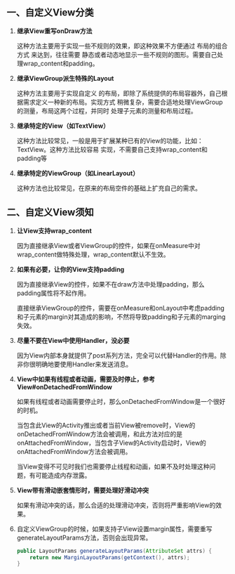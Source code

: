 ## 一、自定义View分类

1. **继承View重写onDraw方法**

   这种方法主要用于实现一些不规则的效果，即这种效果不方便通过 布局的组合方式 来达到，往往需要 静态或者动态地显示一些不规则的图形。需要自己处理wrap_content和padding。

2. **继承ViewGroup派生特殊的Layout**

   这种方法主要用于实现自定义 的布局，即除了系统提供的布局容器外，自己根据需求定义一种新的布局。实现方式 稍微复杂，需要合适地处理ViewGroup的测量，布局这两个过程，并同时 处理子元素的测量和布局过程。

3. **继承特定的View（如TextView）**

   这种方法比较常见，一般是用于扩展某种已有的View的功能，比如：TextView。这种方法比较容易 实现，不需要自己支持wrap_content和padding等

4. **继承特定的ViewGroup（如LinearLayout）**

   这种方法也比较常见，在原来的布局空件的基础上扩充自己的需求。



## 二、自定义View须知



1. **让View支持wrap_content**

   因为直接继承View或者ViewGroup的控件，如果在onMeasure中对wrap_content做特殊处理，wrap_content默认不生效。

2. **如果有必要，让你的View支持padding**

   因为直接继承View的控件，如果不在draw方法中处理padding，那么padding属性将不起作用。

   直接继承ViewGroup的控件，需要在onMeasure和onLayout中考虑padding和子元素的margin对其造成的影响，不然将导致padding和子元素的marging失效。

3. **尽量不要在View中使用Handler，没必要**

   因为View内部本身就提供了post系列方法，完全可以代替Handler的作用。除非你很明确地要使用Handler来发送消息。

4. **View中如果有线程或者动画，需要及时停止，参考View#onDetachedFromWindow**

   如果有线程或者动画需要停止时，那么onDetachedFromWindow是一个很好的时机。

   当包含此View的Activity推出或者当前View被remove时，View的onDetachedFromWindow方法会被调用，和此方法对应的是onAttachedFromWindow，当包含子View的Activity启动时，View的onAttachedFromWindow方法会被调用。

   当View变得不可见时我们也需要停止线程和动画，如果不及时处理这种问题，有可能造成内存泄露。

5. **View带有滑动嵌套情形时，需要处理好滑动冲突**

   如果有滑动冲突的话，那么合适的处理滑动冲突，否则将严重影响View的效果。



6. 自定义ViewGroup的时候，如果支持子View设置margin属性，需要重写generateLayoutParams方法，否则会出现异常。

   ```java
   public LayoutParams generateLayoutParams(AttributeSet attrs) {
       return new MarginLayoutParams(getContext(), attrs);
   }
   ```
